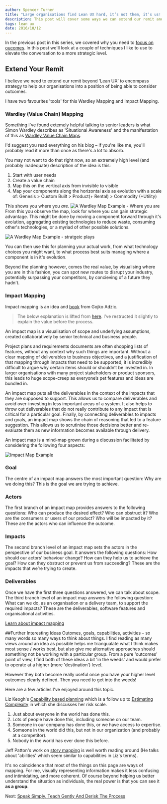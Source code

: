 ```yaml
---
author: Spencer Turner
title: "Large organisations find Lean UX hard, it’s not them, it’s us! Part Three - Extend Your Remit"
description: This post will cover some ways we can extend our remit and elevate the conversation to a more strategic level.
tags: lean ux
date: 2016/10/12
---
```


In the previous post in this series, we covered why you need to [focus on oucomes](/posts/lean-ux-focus-on-outcomes). In this post we'll look at a couple of techniques I like to use to elevate the conversation to a more strategic level.

## Extend Your Remit
I believe we need to extend our remit beyond ‘Lean UX’ to encompass strategy to help our organisations into a position of being able to consider outcomes.

I have two favourites 'tools' for this Wardley Mapping and Impact Mapping.

### Wardley (Value Chain) Mapping
Something I've found extemely helpful talking to senior leaders is what Simon Wardley describes as 'Situational Awareness' and the manifestation of this as [Wardley Value Chain Maps](http://blog.gardeviance.org/2015/02/an-introduction-to-wardley-value-chain.html).

I'd suggest you read everything on his blog – if you're like me, you'll probably read it more than once as there's a lot to absorb.

You may not want to do that right now, so an extremely high level (and probably inadequate) description of the idea is this:

1. Start with user needs
2. Create a value chain
3. Map this on the vertical axis from invisible to visible
4. Map your components along the horizontal axis as evolution with a scale of:
Genesis > Custom Built > Product(+ Rental) > Commodity (+Utility)

This shows you where you _are_.
![A Wardley Map Example - Where you are](http://2.bp.blogspot.com/-kob2Zj4i0sQ/VM_dozfTvSI/AAAAAAAAGwk/em5ZZaffNLU/s1600/Screen%2BShot%2B2015-02-02%2Bat%2B20.25.46.png)
From this you observe the map, look for where you can gain strategic advantage. This might be done by moving a component forward through it's evolution, aggregating existing technologies to reduce waste, consuming other's technologies, or a myriad of other possible solutions.

![A Wardley Map Example - stratgeic plays](http://3.bp.blogspot.com/-3-rhEek30sw/VM_dsc-J6WI/AAAAAAAAGxI/KfpZ--Bqdw4/s1600/Screen%2BShot%2B2015-02-02%2Bat%2B20.26.28.png)

You can then use this for planning your actual work, from what technology choices you might want, to what process best suits managing where a component is in it's evolution.

Beyond the planning however, comes the real value, by visualising where you are in this fashion, you can spot new routes to disrupt your industry, potentially surpassing your competitors, by concieving of a future they hadn't.

### Impact Mapping
Impact mapping is an idea and [book](https://www.impactmapping.org/book.html) from Gojko Adzic.

>The below explanation is lifted from [here](https://www.impactmapping.org/drawing.html). I've restructed it slightly to explain the value before the process.

An impact map is a visualisation of scope and underlying assumptions, created collaboratively by senior technical and business people.

Project plans and requirements documents are often shopping lists of features, without any context why such things are important. Without a clear mapping of deliverables to business objectives, and a justification of that mapping through impacts that need to be supported, it is incredibly difficult to argue why certain items should or shouldn’t be invested in. In larger organisations with many project stakeholders or product sponsors, this leads to huge scope-creep as everyone’s pet features and ideas are bundled in.

An impact map puts all the deliverables in the context of the impacts that they are supposed to support. This allows us to compare deliverables and avoid over-investing in less important areas of a system. It also helps to throw out deliverables that do not really contribute to any impact that is critical for a particular goal. Finally, by connecting deliverables to impacts and goals, an impact map shows the chain of reasoning that led to a feature suggestion. This allows us to scrutinise those decisions better and re-evaluate them as new information becomes available through delivery.

An impact map is a mind-map grown during a discussion facilitated by considering the following four aspects:

![Impact Map Example](https://www.impactmapping.org/assets/im_template.png)

### Goal
The centre of an impact map answers the most important question: Why are we doing this? This is the goal we are trying to achieve.

### Actors
The first branch of an impact map provides answers to the following questions: Who can produce the desired effect? Who can obstruct it? Who are the consumers or users of our product? Who will be impacted by it? These are the actors who can influence the outcome.

### Impacts
The second branch level of an impact map sets the actors in the perspective of our business goal. It answers the following questions: How should our actors’ behaviour change? How can they help us to achieve the goal? How can they obstruct or prevent us from succeeding? These are the impacts that we’re trying to create.

### Deliverables
Once we have the first three questions answered, we can talk about scope. The third branch level of an impact map answers the following question: What can we do, as an organisation or a delivery team, to support the required impacts? These are the deliverables, software features and organisational activities.

[Learn about impact mapping](https://www.impactmapping.org/about.html)

##Further Interesting Ideas
Outomes, goals, capabilities, activities – so many words so many ways to think about things. I find reading as many views around an idea as possible helps me triangualate what I think makes most sense / works best, but also give me alternative approaches should something not be working with a particular group.
From a pure 'outcomes' point of view, I find both of these ideas a bit 'in the weeds' and would prefer to operate at a higher (more 'destination') level.

However they both become really useful once you have your higher level outcomes clearly defined. Then you need to get into the weeds!

Here are a few articles I've enjoyed around this topic.

Liz Keogh's [Capability based planning](https://lizkeogh.com/2013/09/05/capability-based-planning-and-lightweight-analysis/) which is a follow up to [Estimating Complexity](https://lizkeogh.com/2013/07/21/estimating-complexity/) in which she discusses her risk scale.

1. Just about everyone in the world has done this.
2. Lots of people have done this, including someone on our team.
3. Someone in our company has done this, or we have access to expertise.
4. Someone in the world did this, but not in our organization (and probably at a competitor).
5. Nobody in the world has ever done this before.

Jeff Patton's work on [story mapping](http://jpattonassociates.com/user-story-mapping/) is well worth reading around (He talks about 'abilities' which seem similar to capabilities in Liz's terms).

It's no coincidence that most of the things on this page are ways of mapping. For me, visually representing information makes it less confusing and intimidating, and more coherent. Of course beyond helping us better understand the situation as individuals, the real power is that you can see it **as a group**.

Next: [Speak Simply, Teach Gently And Derisk The Process](/posts/lean-ux-speak-simply-teach-gently-and-derisk-the-process)
